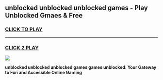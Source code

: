 
## unblocked unblocked unblocked games - Play Unblocked Gmaes & Free
<h3>
<a href="https://news.freeplayer.one?title=unblocked_unblocked_unblocked_games&ref=16F">CLICK TO PLAY</a></h3>
<hr>

<h3>
<a href="https://news.freeplayer.one?title=unblocked_unblocked_unblocked_games&ref=16F">CLICK 2 PLAY</a>
  
</h3>

<a href="https://news.freeplayer.one?title=unblocked_unblocked_unblocked_games&ref=16F/"><img src="https://clearcache.store/games.png"></a>


**unblocked unblocked unblocked games games unblocked: Your Gateway to Fun and Accessible Online Gaming**
